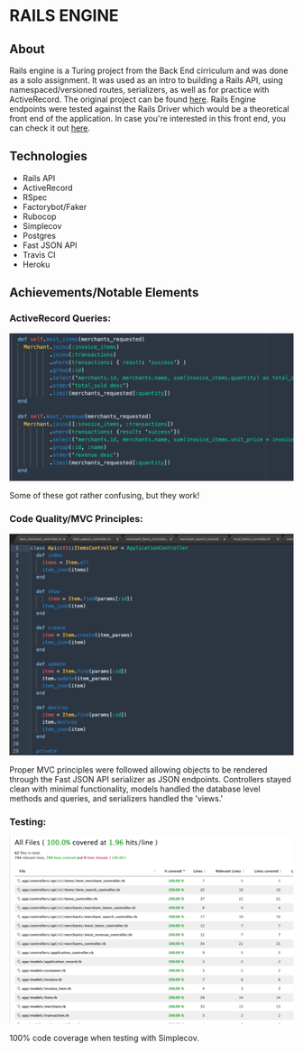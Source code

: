 # RAILS ENGINE

## About
Rails engine is a Turing project from the Back End cirriculum and was done as a solo assignment.  It was used as an intro to building a Rails API, using namespaced/versioned routes, serializers, as well as for practice with ActiveRecord.  The original project can be found [here](https://backend.turing.io/module3/projects/rails_engine/).  Rails Engine endpoints were tested against the Rails Driver which would be a theoretical front end of the application.  In case you're interested in this front end, you can check it out [here](https://github.com/turingschool-examples/rails_driver).

## Technologies
* Rails API
* ActiveRecord
* RSpec
* Factorybot/Faker
* Rubocop
* Simplecov
* Postgres
* Fast JSON API
* Travis CI
* Heroku

## Achievements/Notable Elements
### ActiveRecord Queries:
![](/readme_images/ar.png)

Some of these got rather confusing, but they work!

### Code Quality/MVC Principles:
![](/readme_images/controller.png)

Proper MVC principles were followed allowing objects to be rendered through the Fast JSON API serializer as JSON endpoints.  Controllers stayed clean with minimal functionality, models handled the database level methods and queries, and serializers handled the 'views.'

### Testing:
![](/readme_images/coverage.png)

100% code coverage when testing with Simplecov.
